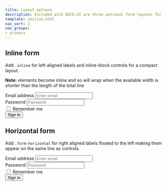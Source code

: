 ```yaml
---
title: Layout options
description: Included with NICE.UI are three optional form layouts for common use cases
template: section.html
nav_sort: 2
nav_groups:
- primary
---
```


## Inline form

Add <code>.inline</code> for left-aligned labels and inline-block controls for a compact layout.

<div class="alert alert-info">
  <p><strong>Note:</strong> elements become inline and so will wrap when the available width is
    shorter than the length of the total line</p>
</div>

<div class="guide-example">
  <form class="inline" role="form">
    <div class="form-group">
      <label for="exampleInputEmail2">Email address</label>
      <input type="email" id="exampleInputEmail2" placeholder="Enter email">
    </div>
    <div class="form-group">
      <label for="exampleInputPassword2">Password</label>
      <input type="password" id="exampleInputPassword2" placeholder="Password">
    </div>
    <div class="form-group checkbox">
      <label><input type="checkbox"> Remember me</label>
    </div>
    <button type="submit" class="btn">Sign in</button>
  </form>
</div>

## Horizontal form

Add <code>.form-horizontal</code> for right aligned labels floated to the left making them appear on the same line as controls.

<div class="guide-example">
  <form class="horizontal" role="form">
    <div class="form-group">
      <label for="exampleInputEmail3">Email address</label>
      <input type="email" id="exampleInputEmail3" placeholder="Enter email">
    </div>
    <div class="form-group">
      <label for="exampleInputPassword3">Password</label>
      <input type="password" id="exampleInputPassword3" placeholder="Password">
    </div>
    <div class="form-group checkbox">
      <label><input type="checkbox"> Remember me</label>
    </div>
    <div class="form-group">
      <button type="submit" class="btn">Sign in</button>
    </div>
  </form>
</div>
